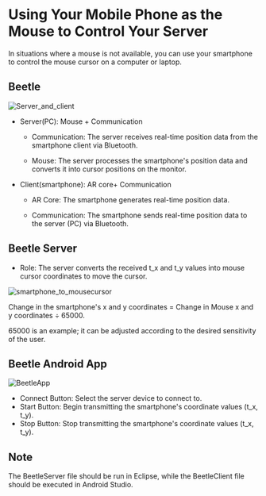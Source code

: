 # Using Your Mobile Phone as the Mouse to Control Your Server
In situations where a mouse is not available, you can use your smartphone to control the mouse cursor on a computer or laptop.

## Beetle
![Server_and_client](https://github.com/user-attachments/assets/cd7b1799-9913-4f11-9d11-a8cce81767d3)


* Server(PC): Mouse + Communication

	- Communication: The server receives real-time position data from the smartphone client via Bluetooth.

	- Mouse: The server processes the smartphone's position data and converts it into cursor positions on the monitor.

* Client(smartphone): AR core+ Communication

	- AR Core: The smartphone generates real-time position data.

	- Communication: The smartphone sends real-time position data to the server (PC) via Bluetooth.
 

## Beetle Server
* Role: The server converts the received t_x and t_y values into mouse cursor coordinates to move the cursor.
  
![smartphone_to_mousecursor](https://github.com/user-attachments/assets/1a7ca632-149a-4e8e-9b75-ed8799c016ee)


Change in the smartphone's x and y coordinates = Change in Mouse x and y coordinates ÷ 65000.

65000 is an example; it can be adjusted according to the desired sensitivity of the user.

## Beetle Android App
![BeetleApp](https://github.com/user-attachments/assets/54df2543-126c-4f65-8fda-996cd7bef4be)


* Connect Button: Select the server device to connect to.
* Start Button: Begin transmitting the smartphone's coordinate values (t_x, t_y).
* Stop Button: Stop transmitting the smartphone's coordinate values (t_x, t_y).

## Note
The BeetleServer file should be run in Eclipse, while the BeetleClient file should be executed in Android Studio.
